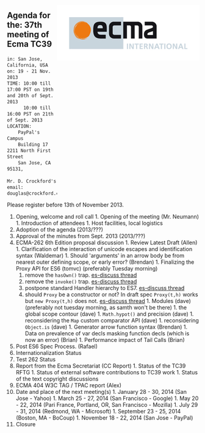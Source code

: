 <img src="../images/Ecma_RVB-003.jpg"
     align="right" alt="" />

## Agenda for the: 37th meeting of Ecma TC39

    in: San Jose, California, USA
    on: 19 - 21 Nov. 2013
    TIME: 10:00 till 17:00 PST on 19th and 20th of Sept. 2013
          10:00 till 16:00 PST on 21th of Sept. 2013
    LOCATION:
        PayPal's Campus
        Building 17 2211 North First Street
        San Jose, CA 95131,

    Mr. D. Crockford's email: douglas@crockford.com

Please register before 13th of November 2013.

  1. Opening, welcome and roll call
    1. Opening of the meeting (Mr. Neumann)
    1. Introduction of attendees
    1. Host facilities, local logistics
  1. Adoption of the agenda (2013/???)
  1. Approval of the minutes from Sept. 2013 (2013/???)
  1. ECMA-262 6th Edition proposal discussion
    1. Review Latest Draft (Allen)
    1. Clarification of the interaction of unicode escapes and identification syntax (Waldemar)
    1. Should 'arguments' in an arrow body be from nearest outer defining scope, or early error? (Brendan)
    1. Finalizing the Proxy API for ES6 (tomvc) (preferably Tuesday morning)
      1. remove the `hasOwn()` trap. [es-discuss thread](http://esdiscuss.org/topic/removing-proxy-hasown-trap-was-invoke-and-implicit-method-calls)
      1. remove the `invoke()` trap. [es-discuss thread](http://esdiscuss.org/topic/invoke-and-implicit-method-calls)
      1. postpone standard Handler hierarchy to ES7. [es-discuss thread](http://esdiscuss.org/topic/invoke-and-implicit-method-calls)
      1. should `Proxy` be a constructor or not? In draft spec `Proxy(t,h)` works but `new Proxy(t,h)` does not. [es-discuss thread](http://esdiscuss.org/topic/has-the-syntax-for-proxies-been-finalized)
    1. Modules (dave) (preferably not tuesday morning, as samth won't be there)
    1. the global scope contour (dave)
    1. `Math.hypot()` and precision (dave)
    1. reconsidering the `Map` custom comparator API (dave)
    1. reconsidering `Object.is` (dave)
    1. Generator arrow function syntax (Brendan)
    1. Data on prevalence of var decls masking function decls (which is now an error) (Brian)
    1. Performance impact of Tail Calls (Brian)
  1. Post ES6 Spec Process. (Rafael)
  1. Internationalization Status
  1. Test 262 Status
  1. Report from the Ecma Secretariat (CC Report)
    1. Status of the TC39 RFTG
    1. Status of external software contributions to TC39 work
    1. Status of the text copyright discussions
  1. ECMA 404 W3C TAG / TPAC report (Alex)
  1. Date and place of the next meeting(s)
    1. January 28 - 30, 2014 (San Jose - Yahoo)
    1. March 25 - 27, 2014 (San Francisco - Google)
    1. May 20 - 22, 2014 (Pari France, Portland, OR, San Francisco - Mozilla)
    1. July  29 - 31, 2014 (Redmond, WA - Microsoft)
    1. September 23 - 25, 2014 (Boston, MA - BoCoup)
    1. November 18 - 22, 2014 (San Jose - PayPal)
  1.  Closure
